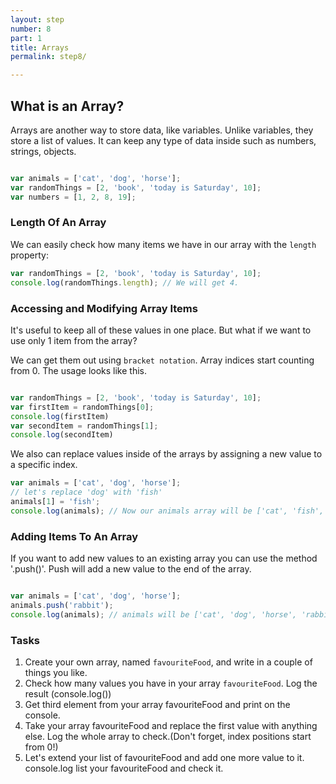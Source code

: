 ```yaml
---
layout: step
number: 8
part: 1
title: Arrays
permalink: step8/

---
```

## What is an Array?

Arrays are another way to store data, like variables. Unlike variables, they store a list of values. It can keep any type of data
inside such as numbers, strings, objects.

```javascript

var animals = ['cat', 'dog', 'horse'];
var randomThings = [2, 'book', 'today is Saturday', 10];
var numbers = [1, 2, 8, 19];

```
### Length Of An Array
We can easily check how many items we have in our array with the `length` property:

```javascript
var randomThings = [2, 'book', 'today is Saturday', 10];
console.log(randomThings.length); // We will get 4.
```

### Accessing and Modifying Array Items

It's useful to keep all of these values in one place. But what if we want
to use only 1 item from the array?

We can get them out using `bracket notation`. Array indices start counting from 0. The usage looks like this.

```javascript

var randomThings = [2, 'book', 'today is Saturday', 10];
var firstItem = randomThings[0];
console.log(firstItem)
var secondItem = randomThings[1];
console.log(secondItem) 
```

We also can replace values inside of the arrays by assigning a new value to
a specific index.

```javascript
var animals = ['cat', 'dog', 'horse'];
// let's replace 'dog' with 'fish'
animals[1] = 'fish';
console.log(animals); // Now our animals array will be ['cat', 'fish', 'horse']
```

### Adding Items To An Array

If you want to add new values to an existing array you can use the method
'.push()'. Push will add a new value to the end of the array.

```javascript

var animals = ['cat', 'dog', 'horse'];
animals.push('rabbit');
console.log(animals); // animals will be ['cat', 'dog', 'horse', 'rabbit']
```

### Tasks

1. Create your own array, named `favouriteFood`, and write in a couple of things you like.
2. Check how many values you have in your array `favouriteFood`. Log the result (console.log())
3. Get third element from your array favouriteFood and print on the console.
4. Take your array favouriteFood and replace the first value with anything else. Log the whole array to check.(Don't forget, index positions start from 0!)
5. Let's extend your list of favouriteFood and add one more value to it. console.log list your favouriteFood and check it. 